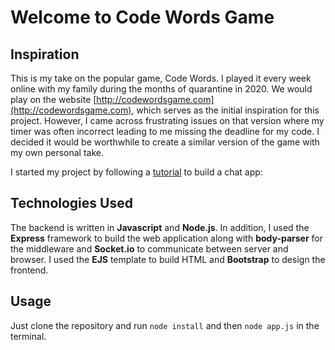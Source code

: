 # Welcome to Code Words Game

## Inspiration

This is my take on the popular game, Code Words. I played it every week online with my family during the months of quarantine in 2020. We would play on the website [http://codewordsgame.com](http://codewordsgame.com), which serves as the initial inspiration for this project. However, I came across frustrating issues on that version where my timer was often incorrect leading to me missing the deadline for my code. I decided it would be worthwhile to create a similar version of the game with my own personal take. 

I started my project by following a [tutorial](https://medium.com/better-programming/building-a-chat-application-from-scratch-with-room-functionality-df3d1e4ef662) to build a chat app:

## Technologies Used

The backend is written in **Javascript** and **Node.js**. In addition, I used the **Express** framework to build the web application along with **body-parser** for the middleware and **Socket.io** to communicate between server and browser. I used the **EJS** template to build HTML and **Bootstrap** to design the frontend.

## Usage

Just clone the repository and run `node install` and then `node app.js` in the terminal.
